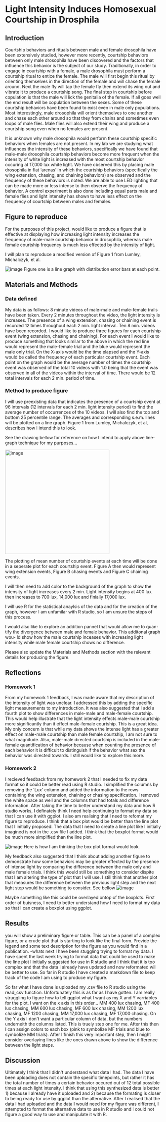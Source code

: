# Light Intensity Induces Homosexual Courtship in Drosphila

## Introduction
Courtship behaviors and rituals between male and female drosophila have been
extensively studied, however more recently, courtship behaviors between only 
male drosophila have been discovered and the factors that influence this 
behavior is the subject of our study. Traditionally, in order to engage in 
courtship with a female, a male drosophila must perform a courtship ritual to 
entice the female. The male will first begin this ritual by orienting 
themselves in the direction of the female and will chase the female around. 
Next the male fly will tap the female fly then extend its wing out and vibrate 
it to produce a courtship song. The final step in courtship before copulation 
is that the male will lick the genitalia of the female. If all goes well the 
end result will be copulation between the sexes. Some of these courtship 
behaviors have been found to exist even in male only populations. Most 
interestingly, male drosophila will orient themselves to one another and chase 
each other around so that they from chains and sometimes even loops of male 
flies. Male flies will also extend their wing and produce a courtship song 
even when no females are present.

It is unknown why male drosophila would perform these courtship specific 
behaviors when females are not present. In my lab we are studying what 
influences the intensity of these behaviors, specifically we have found that 
male-male drosophila courtship behaviors become more frequent when the 
intensity of white light is increased with the most courtship behavior 
occuring at 17,000 lux white light. We have observed this by placing male 
drosophila in flat ‘arenas’ in which the courtship behaviors (specifically the 
wing extension, chasing, and chaining behaviors) are observed and the frequency 
of these behaviors is noted. We are able to use LED lighting that can be made 
more or less intense to then observe the frequency of behavior. A control 
experiment is also done including equal parts male and female flies and light 
intensity has shown to have less effect on the frequency of courtship between males 
and females. 

## Figure to reproduce
For the purposes of this project, would like to produce a figure that is 
effective at displaying how increasing light intensity increases the frequency 
of male-male courtship behavior in drosophila, whereas male female courtship 
frequency is much less effected by the intensity of light.

I will plan to reproduce a modified version of Figure 1 from Lumley, 
Michalczyk, et al. 

![image](https://user-images.githubusercontent.com/78931288/111090280-35d9f180-84fd-11eb-9421-81b5c378c061.png)
Figure one is a line graph with distribution error bars at
each point. 


## Materials and Methods

### Data defined
My data is as follows: 8 minute videos of male-male and male-female trails have 
been taken. Every 2 minutes throughout the video, the light intensity is 
increases. The presence of a wing extension, chasing or chaining event is 
recorded 12 times throughout each 2 min. light interval. Ten 8 min. videos 
have been recorded. I would like to produce three figures for each courtship 
event (wing extension, chasing and chaining). For each event I would like to 
produce something that looks similar to the above in which the red line would 
represent the male-female trial and the blue would represent the male only 
trial. On the X-axis would be the time elapsed and the Y-axis would be called 
the frequency of each particular courtship event. Each point on the graph 
would be the average number of times the courtship event was observed of the 
total 10 videos with 1.0 being that the event was observed in all of the videos 
within the interval of time. There would be 12 total intervals for each 2 min. 
period of time. 

### Method to produce figure

I will use preexisting data that indicates the presence of a courtship 
event at 96 intervals (12 intervals for each 2 min. light intensity 
period) to find the average number of occurrences of the 10 videos. 
I will also find the top and bottom 25 percentile range. The averages
and corresponding s.e.m. lines will be plotted on a line graph. Figure 
1 from Lumley, Michalczyk, et al, describes how I intend this to look.

See the drawing bellow for reference on how I intend to apply above line-graph 
technique for my purposes…

<img width="337" alt="image" src="https://user-images.githubusercontent.com/78931288/111090324-5ace6480-84fd-11eb-8a77-a23e712b8ab3.png">
 
The plotting of mean number of courtship events at each time will be
done in a seperate plot for each courtship event. Figure A then 
would represent wing extension events, Figure B chasing events and 
Figure C chaining events. 
 
I will then need to add color to the background of the graph to show the 
intensity of light increases every 2 min. Light intensity begins at 400 lux 
then increases to 700 lux, 14,000 lux and finially 17,000 lux.

I will use R for the statistical anaylsis of the data and for the creation
of the graph, however I am unfamilar with R studio, so I am unsure the
steps of this process. 

I would also like to explore an addition pannel that would allow me to quan-
tify the divergence between male and female behavior. This additonal graph wou-
ld show how the male courtship inceases with increasing light intensity while
male female courtship shows no difference. 

Please also update the Materials and Methods section with the relevant details for producing the figure. 

## Reflections

### Homework 1

From my homework 1 feedback, I was made aware that my description of the 
intensity of light was unclear. I addressed this by adding the specific 
light measurements to my introduction. It was also suggested that I add a 
fourth plot to show differences in male-male and male-female courtship. 
This would help illustrate that the light intensity effects male-male 
courtship more significantly than it effect male-female courtship. This 
is a great idea. My only concern is that while my data shows the intense 
light has a greater effect on male-male courtship than male female courtship, 
I am not sure to what magnitude. Also, male-male directed courtship is 
included in the male-female quantification of behavior because when counting 
the presence of each behavior it is difficult to distinguish if the behavior 
what sex the behavior was directed towards. I still would like to explore 
this more.

### Homework 2 
I recieved feedback from my homework 2 that I needed to fix my data format so it could be better read using R studio. I simplified the columns by removing the 'Lux' column and added the information to the rows containing the wing extension, chaining or chasing specification. I removed the white space as well and the columns that had totals and difference information. After taking the time to better understand my data and how R studio works, I definately think I need help continuing to format my data so that I can use it with ggplot. I also am realising that I need to refomat my figure to reproduce. I think that a box plot would be better than the line plot that I initially proposed. The data that I need to create a line plot like I initially imagined is not in the .csv file I added. I think that the boxplot format would be much more simplified than the line plot. 

![image](https://user-images.githubusercontent.com/78931288/114343361-5197de00-9b23-11eb-82b0-c4f61f02b83c.png)
Here is how I am thinking the box plot format would look. 

My feedback also suggested that I think about adding another figure to demonstrate how some behaviors may be greater effected by the presence of intense light by comparing the difference between the male only and male female trials. I think this would still be something to consider dispite that I am altering the type of plot that I will use. I still think that another plot that measures the difference between the previous light step and the next light step would be something to consider. 
See bellow
![image](https://user-images.githubusercontent.com/78931288/114344265-1e564e80-9b25-11eb-9fb3-ddb71789ab05.png)

Maybe something like this could be overlayed ontop of the boxplots. First order of buisness, I need to better understand how I need to format my data so that I can create a boxplot using ggplot. 

## Results 
you will show a preliminary figure or table. This can be a panel of a complex figure, or a crude plot that is starting to look like the final form. Provide the legend and some text description for the figure as you would find in a publication. 
-whats next
I have been stuggling trying to format my data. I have spent the last week trying to format data that could be used to make the line plot I initially suggested for use in R studio and I think that it is too complex and that the data I already have updated and now reformated will be better to use. So far in R studio I have created a markdown file to keep track of the code I am using to produce my figure. 

So far what I have done is uploaded my .csv file to R studio using the read_csv function. Unfortunately this is as far as I have gotten. I am really struggling to figure how to tell ggplot what I want as my X and Y varriables for the plot. I want on the x axis in this order... MM 400 lux chasing, MF 400 lux chasing, MM 600 lux chasing, MF 600 lux chasing, MM 1200 lux chasing, MF 1200 chasing, MM 17,000 lux chasing, MF 17,000 chasing. On the Y axis I don't want a particular column of data, but the numbers underneith the columns listed. This is truely step one for me. After this then I can assign colors to each box (pink to symbolize MF trials and blue to symbolize MM trials). After I finish this very important step, then I might consider overlaying lines like the ones drawn above to show the difference between the light steps. 

## Discussion
 Ultimately I think that I didn't understand what data I had. The data I have been uploading does not contain the specific timepoints, but rather it has the total number of times a certain behavior occured out of 12 total possible times at each light intensity. I think that using this synthesized data is better 1) because I already have it uploaded and 2) because the formating is closer to being ready for use by ggplot than the alternative. After I realised that the data I had uploaded and the data I would need for my figure was different, I attempted to format the alternative data to use in R studio and I could not figure a good way to use and manipulate it with R.  
